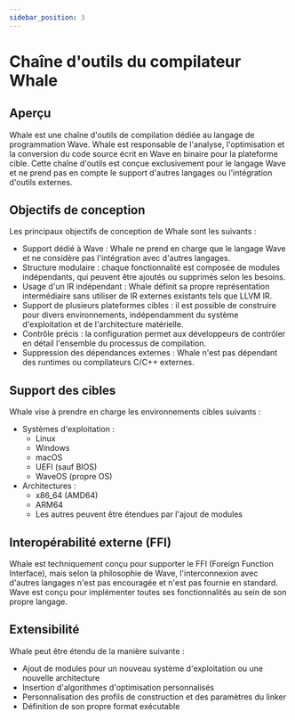 ```yaml
---
sidebar_position: 3
---
```


# Chaîne d'outils du compilateur Whale

## Aperçu

Whale est une chaîne d'outils de compilation dédiée au langage de programmation Wave.
Whale est responsable de l'analyse, l'optimisation et la conversion du code source écrit en Wave en binaire pour la plateforme cible.
Cette chaîne d'outils est conçue exclusivement pour le langage Wave et ne prend pas en compte le support d'autres langages ou l'intégration d'outils externes.

## Objectifs de conception

Les principaux objectifs de conception de Whale sont les suivants :

- Support dédié à Wave : Whale ne prend en charge que le langage Wave et ne considère pas l'intégration avec d'autres langages.
- Structure modulaire : chaque fonctionnalité est composée de modules indépendants, qui peuvent être ajoutés ou supprimés selon les besoins.
- Usage d'un IR indépendant : Whale définit sa propre représentation intermédiaire sans utiliser de IR externes existants tels que LLVM IR.
- Support de plusieurs plateformes cibles : il est possible de construire pour divers environnements, indépendamment du système d'exploitation et de l'architecture matérielle.
- Contrôle précis : la configuration permet aux développeurs de contrôler en détail l'ensemble du processus de compilation.
- Suppression des dépendances externes : Whale n'est pas dépendant des runtimes ou compilateurs C/C++ externes.

## Support des cibles

Whale vise à prendre en charge les environnements cibles suivants :

- Systèmes d'exploitation :
    - Linux
    - Windows
    - macOS
    - UEFI (sauf BIOS)
    - WaveOS (propre OS)
- Architectures :
    - x86_64 (AMD64)
    - ARM64
    - Les autres peuvent être étendues par l'ajout de modules

## Interopérabilité externe (FFI)

Whale est techniquement conçu pour supporter le FFI (Foreign Function Interface), mais selon la philosophie de Wave, l'interconnexion avec d'autres langages n'est pas encouragée et n'est pas fournie en standard.
Wave est conçu pour implémenter toutes ses fonctionnalités au sein de son propre langage.

## Extensibilité

Whale peut être étendu de la manière suivante :

- Ajout de modules pour un nouveau système d'exploitation ou une nouvelle architecture
- Insertion d'algorithmes d'optimisation personnalisés
- Personnalisation des profils de construction et des paramètres du linker
- Définition de son propre format exécutable
